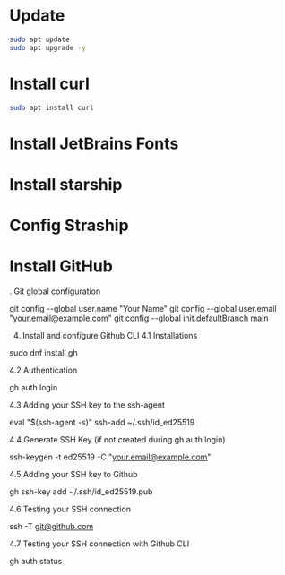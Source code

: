 # Update
```bash
sudo apt update
sudo apt upgrade -y
```

# Install curl
```bash
sudo apt install curl
```

# Install JetBrains Fonts

# Install starship

# Config Straship

# Install GitHub

. Git global configuration

git config --global user.name "Your Name"
git config --global user.email "your.email@example.com"
git config --global init.defaultBranch main

4. Install and configure Github CLI
4.1 Installations

sudo dnf install gh

4.2 Authentication

gh auth login

4.3 Adding your SSH key to the ssh-agent

eval "$(ssh-agent -s)"
ssh-add ~/.ssh/id_ed25519

4.4 Generate SSH Key (if not created during gh auth login)

ssh-keygen -t ed25519 -C "your.email@example.com"

4.5 Adding your SSH key to Github

gh ssh-key add ~/.ssh/id_ed25519.pub

4.6 Testing your SSH connection

ssh -T git@github.com

4.7 Testing your SSH connection with Github CLI

gh auth status

